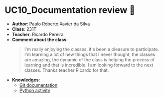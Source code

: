# UC10_Documentation review 💬

- **Author**: Paulo Roberto Xavier da Silva
- **Class**: 231T
- **Teacher**: Ricardo Pereira
- **Comment about the class**:
   > I'm really enjoying the classes, it's been a pleasure to participate.  I'm learning a lot of new things that I never thought, the classes are amazing, the dynamic of the class is helping the process of learning and that is incredible. I am looking forward to the next classes. Thanks teacher Ricardo for that. 
- **Knowledges**:
  * [Git documentation](https://github.com/paulo-xavier/uc10-documentation/blob/main/commands.md)
  * [Python activity](https://github.com/paulo-xavier/uc10-documentation/blob/main/code.md) 

